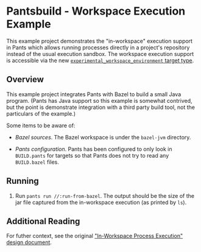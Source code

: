 # Pantsbuild - Workspace Execution Example

This example project demonstrates the "in-workspace" execution support in Pants which allows running processes directly in a project's repository instead of the usual execution sandbox. The workspace execution support is accessible via the new [`experimental_workspace_environment` target type](https://www.pantsbuild.org/stable/docs/using-pants/environments#in-workspace-execution-experimental_workspace_environment).

## Overview

This example project integrates Pants with Bazel to build a small Java program. (Pants has Java support so this example is somewhat contrived, but the point is demonstrate integration with a third party build tool, not the particulars of the example.)

Some items to be aware of:

- _Bazel sources_. The Bazel workspace is under the `bazel-jvm` directory.

- _Pants configuration_. Pants has been configured to only look in `BUILD.pants` for targets so that Pants does not try to read any `BUILD.bazel` files.

## Running

1. Run `pants run //:run-from-bazel`. The output should be the size of the
   jar file captured from the in-workspace execution (as printed by `ls`).

## Additional Reading

For futher context, see the original ["In-Workspace Process Execution" design document](https://docs.google.com/document/d/1jUZTQHmUBr-Ij0nXOO0QX2Bq6XNANJg4-GNzhiOL4Xs/edit?usp=sharing).
